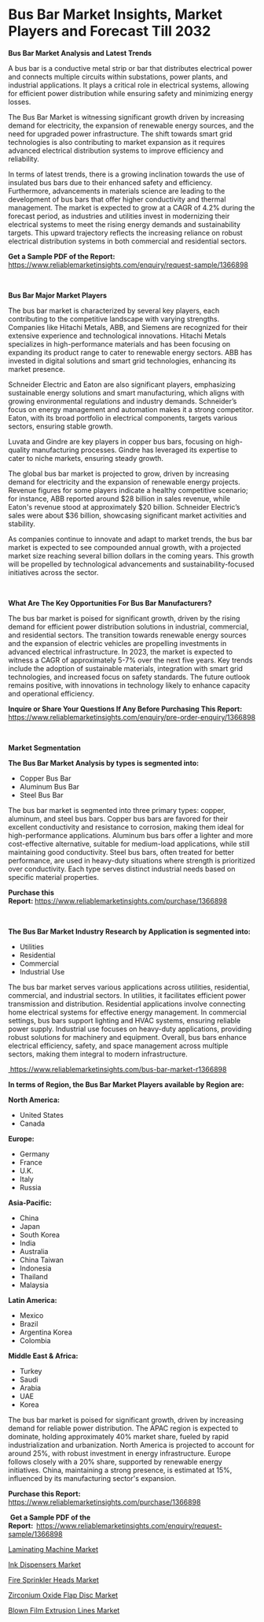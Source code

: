 <p><h1>Bus Bar Market Insights, Market Players and Forecast Till 2032</h1></p><p><strong>Bus Bar Market Analysis and Latest Trends</strong></p>
<p><p>A bus bar is a conductive metal strip or bar that distributes electrical power and connects multiple circuits within substations, power plants, and industrial applications. It plays a critical role in electrical systems, allowing for efficient power distribution while ensuring safety and minimizing energy losses. </p><p>The Bus Bar Market is witnessing significant growth driven by increasing demand for electricity, the expansion of renewable energy sources, and the need for upgraded power infrastructure. The shift towards smart grid technologies is also contributing to market expansion as it requires advanced electrical distribution systems to improve efficiency and reliability. </p><p>In terms of latest trends, there is a growing inclination towards the use of insulated bus bars due to their enhanced safety and efficiency. Furthermore, advancements in materials science are leading to the development of bus bars that offer higher conductivity and thermal management. The market is expected to grow at a CAGR of 4.2% during the forecast period, as industries and utilities invest in modernizing their electrical systems to meet the rising energy demands and sustainability targets. This upward trajectory reflects the increasing reliance on robust electrical distribution systems in both commercial and residential sectors.</p></p>
<p><strong>Get a Sample PDF of the Report:&nbsp;</strong> <a href="https://www.reliablemarketinsights.com/enquiry/request-sample/1366898?utm_campaign=2725&utm_medium=2&utm_source=Github&utm_content=ia&utm_term=22032025&utm_id=bus-bar">https://www.reliablemarketinsights.com/enquiry/request-sample/1366898</a></p>
<p>&nbsp;</p>
<p><strong>Bus Bar Major Market Players</strong></p>
<p><p>The bus bar market is characterized by several key players, each contributing to the competitive landscape with varying strengths. Companies like Hitachi Metals, ABB, and Siemens are recognized for their extensive experience and technological innovations. Hitachi Metals specializes in high-performance materials and has been focusing on expanding its product range to cater to renewable energy sectors. ABB has invested in digital solutions and smart grid technologies, enhancing its market presence.</p><p>Schneider Electric and Eaton are also significant players, emphasizing sustainable energy solutions and smart manufacturing, which aligns with growing environmental regulations and industry demands. Schneider’s focus on energy management and automation makes it a strong competitor. Eaton, with its broad portfolio in electrical components, targets various sectors, ensuring stable growth.</p><p>Luvata and Gindre are key players in copper bus bars, focusing on high-quality manufacturing processes. Gindre has leveraged its expertise to cater to niche markets, ensuring steady growth.</p><p>The global bus bar market is projected to grow, driven by increasing demand for electricity and the expansion of renewable energy projects. Revenue figures for some players indicate a healthy competitive scenario; for instance, ABB reported around $28 billion in sales revenue, while Eaton's revenue stood at approximately $20 billion. Schneider Electric’s sales were about $36 billion, showcasing significant market activities and stability.</p><p>As companies continue to innovate and adapt to market trends, the bus bar market is expected to see compounded annual growth, with a projected market size reaching several billion dollars in the coming years. This growth will be propelled by technological advancements and sustainability-focused initiatives across the sector.</p></p>
<p>&nbsp;</p>
<p><strong>What Are The Key Opportunities For Bus Bar Manufacturers?</strong></p>
<p><p>The bus bar market is poised for significant growth, driven by the rising demand for efficient power distribution solutions in industrial, commercial, and residential sectors. The transition towards renewable energy sources and the expansion of electric vehicles are propelling investments in advanced electrical infrastructure. In 2023, the market is expected to witness a CAGR of approximately 5-7% over the next five years. Key trends include the adoption of sustainable materials, integration with smart grid technologies, and increased focus on safety standards. The future outlook remains positive, with innovations in technology likely to enhance capacity and operational efficiency.</p></p>
<p><strong>Inquire or Share Your Questions If Any Before Purchasing This Report:</strong> <a href="https://www.reliablemarketinsights.com/enquiry/pre-order-enquiry/1366898?utm_campaign=2725&utm_medium=2&utm_source=Github&utm_content=ia&utm_term=22032025&utm_id=bus-bar">https://www.reliablemarketinsights.com/enquiry/pre-order-enquiry/1366898</a></p>
<p>&nbsp;</p>
<p><strong>Market Segmentation</strong></p>
<p><strong>The Bus Bar Market Analysis by types is segmented into:</strong></p>
<p><ul><li>Copper Bus Bar</li><li>Aluminum Bus Bar</li><li>Steel Bus Bar</li></ul></p>
<p><p>The bus bar market is segmented into three primary types: copper, aluminum, and steel bus bars. Copper bus bars are favored for their excellent conductivity and resistance to corrosion, making them ideal for high-performance applications. Aluminum bus bars offer a lighter and more cost-effective alternative, suitable for medium-load applications, while still maintaining good conductivity. Steel bus bars, often treated for better performance, are used in heavy-duty situations where strength is prioritized over conductivity. Each type serves distinct industrial needs based on specific material properties.</p></p>
<p><strong>Purchase this Report:&nbsp;</strong><a href="https://www.reliablemarketinsights.com/purchase/1366898?utm_campaign=2725&utm_medium=2&utm_source=Github&utm_content=ia&utm_term=22032025&utm_id=bus-bar">https://www.reliablemarketinsights.com/purchase/1366898</a></p>
<p>&nbsp;</p>
<p><strong>The Bus Bar Market Industry Research by Application is segmented into:</strong></p>
<p><ul><li>Utilities</li><li>Residential</li><li>Commercial</li><li>Industrial Use</li></ul></p>
<p><p>The bus bar market serves various applications across utilities, residential, commercial, and industrial sectors. In utilities, it facilitates efficient power transmission and distribution. Residential applications involve connecting home electrical systems for effective energy management. In commercial settings, bus bars support lighting and HVAC systems, ensuring reliable power supply. Industrial use focuses on heavy-duty applications, providing robust solutions for machinery and equipment. Overall, bus bars enhance electrical efficiency, safety, and space management across multiple sectors, making them integral to modern infrastructure.</p></p>
<p><a href="https://www.reliablemarketinsights.com/bus-bar-market-r1366898?utm_campaign=2725&utm_medium=2&utm_source=Github&utm_content=ia&utm_term=22032025&utm_id=bus-bar">&nbsp;https://www.reliablemarketinsights.com/bus-bar-market-r1366898</a></p>
<p><strong>In terms of Region, the Bus Bar Market Players available by Region are:</strong></p>
<p>
    <p> <strong> North America: </strong>
        <ul>
            <li>United States</li>
            <li>Canada</li>
        </ul>
        </p> 
    <p> <strong> Europe: </strong>
        <ul>
            <li>Germany</li>
            <li>France</li>
            <li>U.K.</li>
            <li>Italy</li>
            <li>Russia</li>
        </ul>
        </p> 
    <p> <strong> Asia-Pacific: </strong>
        <ul>
            <li>China</li>
            <li>Japan</li>
            <li>South Korea</li>
            <li>India</li>
            <li>Australia</li>
            <li>China Taiwan</li>
            <li>Indonesia</li>
            <li>Thailand</li>
            <li>Malaysia</li>
        </ul>
        </p> 
    <p> <strong> Latin America: </strong>
        <ul>
            <li>Mexico</li>
            <li>Brazil</li>
            <li>Argentina Korea</li>
            <li>Colombia</li>
        </ul>
        </p> 
    <p> <strong> Middle East & Africa: </strong>
        <ul>
            <li>Turkey</li>
            <li>Saudi</li>
            <li>Arabia</li>
            <li>UAE</li>
            <li>Korea</li>
        </ul>
    </p>
    </p>
<p><p>The bus bar market is poised for significant growth, driven by increasing demand for reliable power distribution. The APAC region is expected to dominate, holding approximately 40% market share, fueled by rapid industrialization and urbanization. North America is projected to account for around 25%, with robust investment in energy infrastructure. Europe follows closely with a 20% share, supported by renewable energy initiatives. China, maintaining a strong presence, is estimated at 15%, influenced by its manufacturing sector's expansion.</p></p>
<p><strong>Purchase this Report: </strong><a href="https://www.reliablemarketinsights.com/purchase/1366898?utm_campaign=2725&utm_medium=2&utm_source=Github&utm_content=ia&utm_term=22032025&utm_id=bus-bar">https://www.reliablemarketinsights.com/purchase/1366898</a></p>
<p>&nbsp;<strong>Get a Sample PDF of the Report:&nbsp;&nbsp;</strong><a href="https://www.reliablemarketinsights.com/enquiry/request-sample/1366898?utm_campaign=2725&utm_medium=2&utm_source=Github&utm_content=ia&utm_term=22032025&utm_id=bus-bar">https://www.reliablemarketinsights.com/enquiry/request-sample/1366898</a></p>
<p><strong></strong></p>
<p><p><a href="https://www.linkedin.com/pulse/laminating-machine-growth-trends-projected-13-2025-graqe?utm_campaign=2725&utm_medium=2&utm_source=Github&utm_content=ia&utm_term=22032025&utm_id=bus-bar">Laminating Machine Market</a></p><p><a href="https://www.linkedin.com/pulse/future-market-revenue-ink-dispensers-projected-108-cagr-vd1je?utm_campaign=2725&utm_medium=2&utm_source=Github&utm_content=ia&utm_term=22032025&utm_id=bus-bar">Ink Dispensers Market</a></p><p><a href="https://www.linkedin.com/pulse/fire-sprinkler-heads-market-trends-2025-2032-detailed-122-cagr-analysis-d6ske?utm_campaign=2725&utm_medium=2&utm_source=Github&utm_content=ia&utm_term=22032025&utm_id=bus-bar">Fire Sprinkler Heads Market</a></p><p><a href="https://www.linkedin.com/pulse/zirconium-oxide-flap-disc-market-research-report-growth-gdube?utm_campaign=2725&utm_medium=2&utm_source=Github&utm_content=ia&utm_term=22032025&utm_id=bus-bar">Zirconium Oxide Flap Disc Market</a></p><p><a href="https://www.linkedin.com/pulse/size-blown-film-extrusion-lines-marketindustry-trends-the53-eltce?utm_campaign=2725&utm_medium=2&utm_source=Github&utm_content=ia&utm_term=22032025&utm_id=bus-bar">Blown Film Extrusion Lines Market</a></p></p>